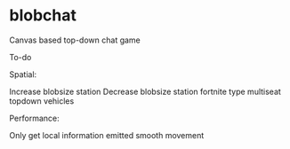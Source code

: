 # blobchat
Canvas based top-down chat game

To-do

Spatial:

Increase blobsize station
Decrease blobsize station
fortnite type multiseat topdown vehicles

Performance: 

Only get local information emitted
smooth movement

